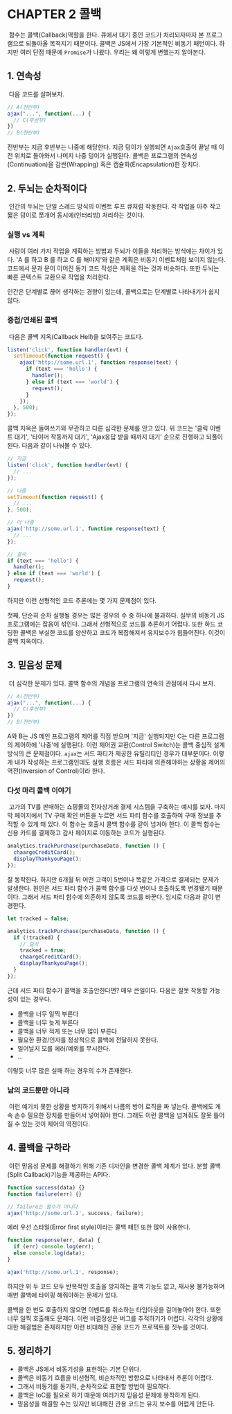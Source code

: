 # CHAPTER 2 콜백

&nbsp;함수는 콜백(Callback)역할을 한다. 큐에서 대기 중인 코드가 처리되자마자 본 프로그램으로 되돌아올 목적지기 때문이다. 콜백은 JS에서 가장 기본적인 비동기 패턴이다. 하지만 여러 단점 때문에 `Promise`가 나왔다. 우리는 왜 이렇게 변했는지 알아본다.

## 1. 연속성

&nbsp;다음 코드를 살펴보자.

```javascript
// A(전반부)
ajax("...", function(...) {
  // C(후반부)
})
// B(전반부)
```

전반부는 지금 후반부는 나중에 해당한다. 지금 덩이가 실행되면 `Ajax`호출이 끝날 때 이전 위치로 돌아와서 나머지 나중 덩이가 실행된다. 콜백은 프로그램의 연속성(Continuation)을 감싼(Wrapping) 혹은 캡슐화(Encapsulation)한 장치다.

## 2. 두뇌는 순차적이다

&nbsp;인간의 두뇌는 단일 스레드 방식의 이벤트 루프 큐처럼 작동한다. 각 작업을 아주 작고 짧은 덩이로 쪼개어 동시에(인터리빙) 처리하는 것이다.

### 실행 vs 계획

&nbsp;사람이 여러 가지 작업을 계획하는 방법과 두뇌가 이들을 처리하는 방식에는 차이가 있다. 'A 를 하고 B 를 하고 C 를 해야지'와 같은 계획은 비동기 이벤트처럼 보이지 않는다. 코드에서 문과 문이 이어진 동기 코드 작성은 게획을 하는 것과 비슷하다. 또한 두뇌는 빠른 콘텍스트 교환으로 작업을 처리한다.

인간은 단계별로 끊어 생각하는 경향이 있는데, 콜백으로는 단계별로 나타내기가 쉽지 않다.

### 중첩/연쇄된 콜백

&nbsp;다음은 콜백 지옥(Callback Hell)을 보여주는 코드다.

```javascript
listen('click', function handler(evt) {
  setTimeout(function request() {
    ajax('http://some.url.1', function response(text) {
      if (text === 'hello') {
        handler();
      } else if (text === 'world') {
        request();
      }
    });
  }, 500);
});
```

콜백 지옥은 들여쓰기와 무관하고 다른 심각한 문제를 안고 있다. 위 코드는 '클릭 이벤트 대기', '타이머 작동까지 대기', 'Ajax응답 받을 때까지 대기' 순으로 진행하고 되풀이된다. 다음과 같이 나눠볼 수 있다.

```javascript
// 지금
listen('click', function handler(evt) {
  // ...
});

// 나중
setTimeout(function request() {
  // ...
}, 500);

// 더 나중
ajax('http://some.url.1', function response(text) {
  // ...
});

// 결국
if (text === 'hello') {
  handler();
} else if (text === 'world') {
  request();
}
```

하지만 이런 선형적인 코드 추론에는 몇 가지 문제점이 있다.

첫째, 단순히 순차 실행될 경우는 많은 경우의 수 중 하나에 불과하다. 실무의 비동기 JS 프로그램에는 잡음이 섞인다. 그래서 선형적으로 코드를 추론하기 어렵다. 또한 하드 코딩한 콜백은 부실한 코드를 양산하고 코드가 복잡해져서 유지보수가 힘들어진다. 이것이 콜백 지옥이다.

## 3. 믿음성 문제

&nbsp;더 심각한 문제가 있다. 콜백 함수의 개념을 프로그램의 연속의 관점에서 다시 보자.

```javascript
// A(전반부)
ajax("...", function(...) {
  // C(후반부)
})
// B(전반부)
```

A와 B는 JS 메인 프로그램의 제어를 직접 받으며 '지금' 실행되지만 C는 다른 프로그램의 제어하에 '나중'에 실행된다. 이런 제어권 교환(Control Switch)는 콜백 중심적 설계 방식의 큰 문제점이다. `ajax`는 서드 파티가 제공한 유틸리티인 경우가 대부분이다. 이렇게 내가 작성하는 프로그램인데도 실행 흐름은 서드 파티에 의존해야하는 상황을 제어의 역전(Inversion of Control)이라 한다.

### 다섯 마리 콜백 이야기

&nbsp;고가의 TV를 판매하는 쇼핑몰의 전자상거래 결제 시스템을 구축하는 예시를 보자. 마지막 페이지에서 TV 구매 확인 버튼을 누르면 서드 파티 함수를 호출하여 구매 정보를 추적할 수 있게 돼 있다. 이 함수는 호출시 콜백 함수를 같이 넘겨야 한다. 이 콜백 함수는 신용 카드를 결제하고 감사 페이지로 이동하는 코드가 실행된다.

```javascript
analytics.trackPurchase(purchaseData, function () {
  chaargeCreditCard();
  displayThankyouPage();
});
```

잘 동작한다. 하지만 6개월 뒤 어떤 고객이 5번이나 똑같은 가격으로 결제되는 문제가 발생한다. 원인은 서드 파티 함수가 콜백 함수를 다섯 번이나 호출하도록 변경됐기 때문이다. 그래서 서드 파티 함수에 의존하지 않도록 코드를 바꾼다. 임시로 다음과 같이 변경한다.

```javascript
let tracked = false;

analytics.trackPurchase(purchaseData, function () {
  if (!tracked) {
    // 걸쇠
    tracked = true;
    chaargeCreditCard();
    displayThankyouPage();
  }
});
```

근데 서드 파티 함수가 콜백을 호출안한다면? 매우 큰일이다. 다음은 잘못 작동할 가능성이 있는 경우다.

- 콜백을 너무 일찍 부른다
- 콜백을 너무 늦게 부른다
- 콜백을 너무 적게 또는 너무 많이 부른다
- 필요한 환경/인자를 정상적으로 콜백에 전달하지 못한다.
- 일어날지 모를 에러/예외를 무시한다.
- ...

이렇듯 너무 많은 실패 하는 경우의 수가 존재한다.

### 남의 코드뿐만 아니라

&nbsp;이런 예기치 못한 상황을 방지하기 위해서 나름의 방어 로직을 짜 넣는다. 콜백에도 계속 손수 필요한 장치를 만들어서 넣어줘야 한다. 그래도 이런 콜백을 넘겨줘도 잘못 틀어질 수 있는 것이 제어의 역전이다.

## 4. 콜백을 구하라

&nbsp;이런 믿음성 문제를 해결하기 위해 기존 디자인을 변경한 콜백 체계가 있다. 분할 콜백(Split Callback)기능을 제공하는 API다.

```javascript
function success(data) {}
function failure(err) {}

// failure는 필수가 아니다
ajax('http://some.url.1', success, failure);
```

에러 우선 스타일(Error first style)이라는 콜백 패턴 또한 많이 사용한다.

```javascript
function response(err, data) {
  if (err) console.log(err);
  else console.log(data);
}

ajax('http://some.url.1', response);
```

하지만 위 두 코드 모두 반복적인 호출을 방지하는 콜백 기능도 없고, 재사용 불가능하며 매번 콜백에 타이핑 해줘야하는 문제가 있다.

콜백을 한 번도 호출하지 않으면 이벤트를 취소하는 타임아웃을 걸어놓아야 한다. 또한 너무 일찍 호출해도 문제다. 이런 비결정성은 버그를 추적하기가 어렵다. 각각의 상황에 대한 해결법은 존재하지만 이런 비대해진 관용 코드가 프로젝트를 짓누를 것이다.

## 5. 정리하기

- 콜백은 JS에서 비동기성을 표현하는 기본 단위다.
- 콜백은 비동기 흐름을 비선형적, 비순차적인 방향으로 나타내서 추론이 어렵다.
- 그래서 비동기를 동기적, 순차적으로 표현할 방법이 필요하다.
- 콜백은 IoC를 필요로 하기 때문에 여러가지 믿음성 문제에 봉착하게 된다.
- 믿음성을 해결할 수는 있지만 비대해진 관용 코드는 유지 보수를 어렵게 만든다.
